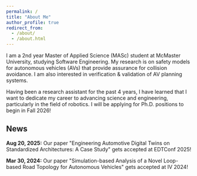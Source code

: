 ```yaml
---
permalink: /
title: "About Me"
author_profile: true
redirect_from: 
  - /about/
  - /about.html
---
```


I am a 2nd year Master of Applied Science (MASc) student at McMaster University, studying Software Engineering. My research is on safety models for autonomous vehicles (AVs) that provide assurance for collision avoidance. I am also interested in verification & validation of AV planning systems.

Having been a research assistant for the past 4 years, I have learned that I want to dedicate my career to advancing science and engineering, particularly in the field of robotics. I will be applying for Ph.D. positions to begin in Fall 2026!

## News
**Aug 20, 2025:** Our paper "Engineering Automotive Digital Twins on Standardized Architectures: A Case Study" gets accepted at EDTConf 2025! 

**Mar 30, 2024:** Our paper "Simulation-based Analysis of a Novel Loop-based Road Topology for Autonomous Vehicles" gets accepted at IV 2024!

